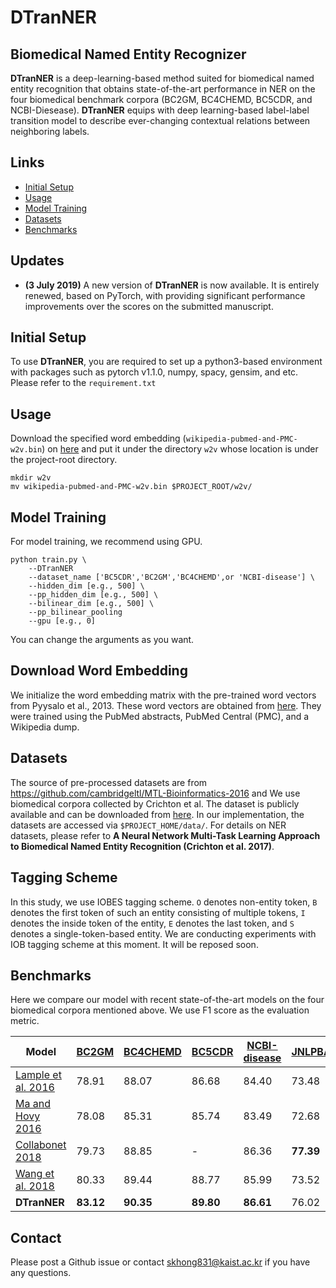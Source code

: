 # DTranNER

## Biomedical Named Entity Recognizer

**DTranNER** is a deep-learning-based method suited for biomedical named entity recognition that obtains state-of-the-art performance in NER on the four biomedical benchmark corpora (BC2GM, BC4CHEMD, BC5CDR, and NCBI-Diesease). **DTranNER** equips with deep learning-based label-label transition model to describe ever-changing contextual relations between neighboring labels.


## Links

- [Initial Setup](#initial-setup)
- [Usage](#usage)
- [Model Training](#model-training)
- [Datasets](#datasets)
- [Benchmarks](#benchmarks)


## Updates
*   **(3 July 2019)** A new version of **DTranNER** is now available. It is entirely renewed, based on PyTorch, with providing significant performance improvements over the scores on the submitted manuscript.


## Initial Setup

To use **DTranNER**, you are required to set up a python3-based environment with packages such as pytorch v1.1.0, numpy, spacy, gensim, and etc. Please refer to the ```requirement.txt```


## Usage
Download the specified word embedding (```wikipedia-pubmed-and-PMC-w2v.bin```) on [here](http://evexdb.org/pmresources/vec-space-models/) and put it under the directory `w2v` whose location is under the project-root directory. 
```
mkdir w2v
mv wikipedia-pubmed-and-PMC-w2v.bin $PROJECT_ROOT/w2v/
```


## Model Training
For model training, we recommend using GPU.
```
python train.py \
    --DTranNER
    --dataset_name ['BC5CDR','BC2GM','BC4CHEMD',or 'NCBI-disease'] \
    --hidden_dim [e.g., 500] \
    --pp_hidden_dim [e.g., 500] \
    --bilinear_dim [e.g., 500] \
    --pp_bilinear_pooling
    --gpu [e.g., 0]
```
You can change the arguments as you want.


## Download Word Embedding
We initialize the word embedding matrix with the pre-trained word vectors from Pyysalo et al., 2013. These word vectors are
obtained from [here](http://evexdb.org/pmresources/vec-space-models/). They were trained using the PubMed abstracts, PubMed Central (PMC), and a Wikipedia dump. 


## Datasets 
The source of pre-processed datasets are from https://github.com/cambridgeltl/MTL-Bioinformatics-2016 and
We use biomedical corpora collected by Crichton et al. The dataset is publicly available and can be downloaded from [here](https://github.com/cambridgeltl/MTL-Bioinformatics-2016). In our implementation, the datasets are accessed via ```$PROJECT_HOME/data/```. For details on NER datasets, please refer to **A Neural Network Multi-Task Learning Approach to Biomedical Named Entity Recognition (Crichton et al. 2017)**.


## Tagging Scheme
In this study, we use IOBES tagging scheme. `O` denotes non-entity token, `B` denotes the first token of such an entity consisting of multiple tokens, `I` denotes the inside token of the entity, `E` denotes the last token, and `S` denotes a single-token-based entity. We are conducting experiments with IOB tagging scheme at this moment. It will be reposed soon.


## Benchmarks

Here we compare our model with recent state-of-the-art models on the four biomedical corpora mentioned above. We use F1 score as the evaluation metric.

|Model | [BC2GM](https://github.com/cambridgeltl/MTL-Bioinformatics-2016/tree/master/data/BC2GM-IOBES) | [BC4CHEMD](https://github.com/cambridgeltl/MTL-Bioinformatics-2016/tree/master/data/BC4CHEMD-IOBES) | [BC5CDR](https://github.com/cambridgeltl/MTL-Bioinformatics-2016/tree/master/data/BC5CDR-IOBES) | [NCBI-disease](https://github.com/cambridgeltl/MTL-Bioinformatics-2016/tree/master/data/NCBI-disease-IOBES) | [JNLPBA](https://github.com/cambridgeltl/MTL-Bioinformatics-2016/tree/master/data/JNLPBA-IOBES) |
| ------------- |-------------| -----| -----| -----| -----|
| [Lample et al. 2016](https://github.com/glample/tagger) | 78.91 | 88.07 | 86.68 | 84.40 | 73.48 |
| [Ma and Hovy 2016](https://github.com/XuezheMax/LasagneNLP) | 78.08 | 85.31 | 85.74 | 83.49 | 72.68 |
| [Collabonet 2018](https://github.com/wonjininfo/CollaboNet) | 79.73 | 88.85 | - | 86.36 | **77.39** |
| [Wang et al. 2018](https://github.com/yuzhimanhua/Multi-BioNER) | 80.33 | 89.44 | 88.77 | 85.99 | 73.52 |
| **DTranNER** | **83.12** | **90.35** | **89.80** | **86.61** | 76.02 |


## Contact
Please post a Github issue or contact skhong831@kaist.ac.kr if you have any questions.
